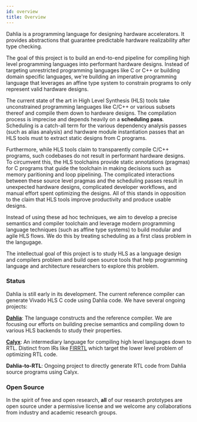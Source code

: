 ```yaml
---
id: overview
title: Overview
---
```


Dahlia is a programming language for designing hardware accelerators.  It
provides abstractions that guarantee predictable hardware realizability after type
checking.

The goal of this project is to build an end-to-end pipeline for compiling
high level programming languages into performant hardware designs. Instead
of targeting unrestricted programming languages like C or C++ or building
domain specific languages, we're building an imperative programming language
that leverages an affine type system to constrain programs to
only represent valid hardware designs.

The current state of the art in High Level Synthesis (HLS) tools take unconstrained
programming languages like C/C++ or various subsets thereof and compile them
down to hardware designs. The compilation process is imprecise and depends
heavily on a **scheduling pass**. Scheduling is a catch-all term for the various
dependency analysis passes (such as alias analysis) and hardware module
instantiation passes that an HLS tools must to extract static designs from
C programs.

Furthermore, while HLS tools claim to transparently compile C/C++ programs,
such codebases do not result in performant hardware designs. To circumvent
this, the HLS toolchains provide static annotations (pragmas) for C programs
that guide the toolchain in making decisions such as memory paritioning and
loop pipelining. The complicated interactions between these source level
pragmas and the scheduling passes result in unexpected hardware designs, complicated
developer workflows, and manual effort spent optimizing the designs. All of
this stands in opposition to the claim that HLS tools improve productivity and
produce usable designs.

Instead of using these ad hoc techniques, we aim to develop a precise semantics
and compiler toolchain and leverage modern programming language techniques (such
as affine type systems) to build modular and agile HLS flows. We do this by treating
scheduling as a first class problem in the langugage.

The intellectual
goal of this project is to study HLS as a language design and compilers problem
and build open source tools that help programming language and architecture
researchers to explore this problem.

### Status

Dahlia is still early in its development. The current reference compiler can
generate Vivado HLS C code using Dahlia code. We have several ongoing projects:

[**Dahlia**][repo]: The language constructs and the reference compiler. We are
focusing our efforts on building precise semantics and compiling
down to various HLS backends to study their properties.

[**Calyx**][calyx-website]: An intermediary language for compiling high level
languages down to RTL. Distinct from IRs like [FIRRTL][firrtl] which target the lower level problem of optimizing RTL code.

**Dahlia-to-RTL**: Ongoing project to directly generate RTL code from Dahlia source
programs using Calyx.

### Open Source

In the spirit of free and open research, **all** of our research
prototypes are open source under a permissive license and we welcome any
collaborations from industry and academic research groups.

[repo]: https://github.com/cucapra/seashell
[calyx-website]: https://capra.cs.cornell.edu/calyx/
[firrtl]: https://github.com/freechipsproject/firrtl
